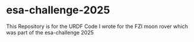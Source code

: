 # esa-challenge-2025
This Repository is for the URDF Code I wrote for the FZI moon rover which was part of the esa-challenge 2025
